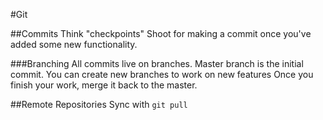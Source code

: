 #Git

##Commits
Think "checkpoints"
Shoot for making a commit once you've added some new functionality.

###Branching
All commits live on branches.  Master branch is the initial commit.
You can create new branches to work on new features
Once you finish your work, merge it back to the master.

##Remote Repositories
Sync with `git pull`
